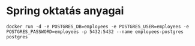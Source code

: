 # Spring oktatás anyagai

```shell
docker run -d -e POSTGRES_DB=employees -e POSTGRES_USER=employees -e POSTGRES_PASSWORD=employees -p 5432:5432 --name employees-postgres postgres
```